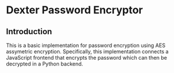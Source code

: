 # Dexter Password Encryptor
## Introduction
This is a basic implementation for password encryption using AES assymetric encryption. Specifically, this implementation connects a JavaScript frontend that encrypts the password which can then be decrypted in a Python backend. 
